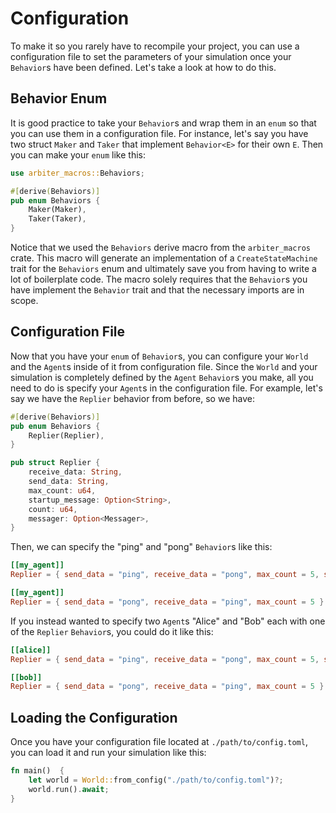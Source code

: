 # Configuration
To make it so you rarely have to recompile your project, you can use a configuration file to set the parameters of your simulation once your `Behavior`s have been defined.
Let's take a look at how to do this.

## Behavior Enum
It is good practice to take your `Behavior`s and wrap them in an `enum` so that you can use them in a configuration file.
For instance, let's say you have two struct `Maker` and `Taker` that implement `Behavior<E>` for their own `E`.
Then you can make your `enum` like this:
```rust
use arbiter_macros::Behaviors;

#[derive(Behaviors)]
pub enum Behaviors {
    Maker(Maker),
    Taker(Taker),
}
```
Notice that we used the `Behaviors` derive macro from the `arbiter_macros` crate.
This macro will generate an implementation of a `CreateStateMachine` trait for the `Behaviors` enum and ultimately save you from having to write a lot of boilerplate code.
The macro solely requires that the `Behavior`s you have implement the `Behavior` trait and that the necessary imports are in scope.

## Configuration File
Now that you have your `enum` of `Behavior`s, you can configure your `World` and the `Agent`s inside of it from configuration file.
Since the `World` and your simulation is completely defined by the `Agent` `Behavior`s you make, all you need to do is specify your `Agent`s in the configuration file.
For example, let's say we have the `Replier` behavior from before, so we have:
```rust
#[derive(Behaviors)]
pub enum Behaviors {
    Replier(Replier),
}

pub struct Replier {
    receive_data: String,
    send_data: String,
    max_count: u64,
    startup_message: Option<String>,
    count: u64,
    messager: Option<Messager>,
}
```
Then, we can specify the "ping" and "pong" `Behavior`s like this:
```toml
[[my_agent]]
Replier = { send_data = "ping", receive_data = "pong", max_count = 5, startup_message = "ping" }

[[my_agent]]
Replier = { send_data = "pong", receive_data = "ping", max_count = 5 }
```
If you instead wanted to specify two `Agent`s "Alice" and "Bob" each with one of the `Replier` `Behavior`s, you could do it like this:
```toml
[[alice]]
Replier = { send_data = "ping", receive_data = "pong", max_count = 5, startup_message = "ping" }

[[bob]]
Replier = { send_data = "pong", receive_data = "ping", max_count = 5 }
```

## Loading the Configuration
Once you have your configuration file located at `./path/to/config.toml`, you can load it and run your simulation like this:
```rust
fn main()  {
    let world = World::from_config("./path/to/config.toml")?;
    world.run().await;
}
```